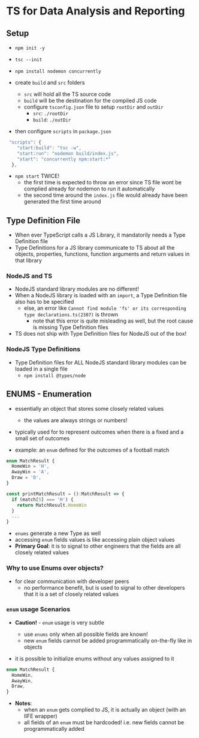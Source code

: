 # TS for Data Analysis and Reporting

## Setup

- `npm init -y`
- `tsc --init`
- `npm install nodemon concurrently`

- create `build` and `src` folders

  - `src` will hold all the TS source code
  - `build` will be the destination for the compiled JS code
  - configure `tsconfig.json` file to setup `rootDir` and `outDir`
    - `src`: `./rootDir`
    - `build`: `./outDir`

- then configure `scripts` in `package.json`

```js
 "scripts": {
    "start:build": "tsc -w",
    "start:run": "nodemon build/index.js",
    "start": "concurrently npm:start:*"
  },
```

- `npm start` TWICE!
  - the first time is expected to throw an error since TS file wont be complied already for nodemon to run it automatically
  - the second time around the `index.js` file would already have been generated the first time around

## Type Definition File

- When ever TypeScript calls a JS Library, it mandatorily needs a Type Definition file
- Type Definitions for a JS library communicate to TS about all the objects, properties, functions, function arguments and return values in that library

### NodeJS and TS

- NodeJS standard library modules are no different!
- When a NodeJS library is loaded with an `import`, a Type Definition file also has to be specified
  - else, an error like `Cannot find module 'fs' or its corresponding type declarations.ts(2307)` is thrown
    - note that this error is quite misleading as well, but the root cause is missing Type Definition files
- TS does not ship with Type Definition files for NodeJS out of the box!

### NodeJS Type Definitions

- Type Definition files for ALL NodeJS standard library modules can be loaded in a single file
  - `npm install @types/node`

## ENUMS - Enumeration

- essentially an object that stores some closely related values

  - the values are always strings or numbers!

- typically used for to represent outcomes when there is a fixed and a small set of outcomes

- example: an `enum` defined for the outcomes of a football match

```js
enum MatchResult {
  HomeWin = 'H',
  AwayWin = 'A',
  Draw = 'D',
}

const printMatchResult = ():MatchResult => {
  if (match[5] === 'H') {
    return MatchResult.HomeWin
  }
  ...
}

```

- `enums` generate a new Type as well
- accessing `enum` fields values is like accessing plain object values
- **Primary Goal**: it is to signal to other engineers that the fields are all closely related values

### Why to use Enums over objects?

- for clear communication with developer peers
  - no performance benefit, but is used to signal to other developers that it is a set of closely related values

### `enum` usage Scenarios

- **Caution!** - `enum` usage is very subtle

  - use `enums` only when all possible fields are known!
  - new `enum` fields cannot be added programmatically on-the-fly like in objects

- it is possible to initialize enums without any values assigned to it

```js
enum MatchResult {
  HomeWin,
  AwayWin,
  Draw,
}

```

- **Notes**:
  - when an `enum` gets complied to JS, it is actually an object (with an IIFE wrapper)
  - all fields of an `enum` must be hardcoded! i.e. new fields cannot be programmatically added
